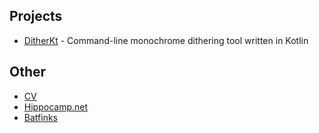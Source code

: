 ## Projects

* [DitherKt](https://github.com/fiskurgit/DitherKt) - Command-line monochrome dithering tool written in Kotlin

## Other

* [CV](cv.html)
* [Hippocamp.net](./archive/hippocamp.html)
* [Batfinks](./archive/batfinks.html)

